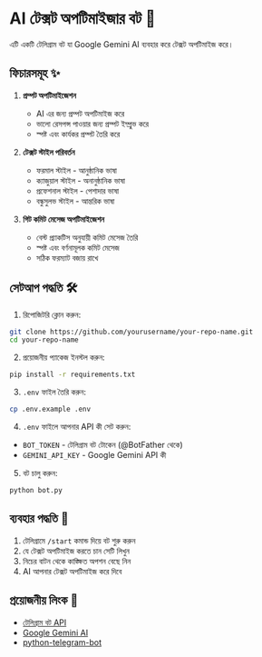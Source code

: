 # AI টেক্সট অপটিমাইজার বট 🤖

এটি একটি টেলিগ্রাম বট যা Google Gemini AI ব্যবহার করে টেক্সট অপটিমাইজ করে।

## ফিচারসমূহ ✨

1. **প্রম্পট অপটিমাইজেশন**
   - AI এর জন্য প্রম্পট অপটিমাইজ করে
   - ভালো রেসপন্স পাওয়ার জন্য প্রম্পট ইম্প্রুভ করে
   - স্পষ্ট এবং কার্যকর প্রম্পট তৈরি করে

2. **টেক্সট স্টাইল পরিবর্তন**
   - ফরমাল স্টাইল - আনুষ্ঠানিক ভাষা
   - ক্যাজুয়াল স্টাইল - অনানুষ্ঠানিক ভাষা
   - প্রফেশনাল স্টাইল - পেশাদার ভাষা
   - বন্ধুসুলভ স্টাইল - আন্তরিক ভাষা

3. **গিট কমিট মেসেজ অপটিমাইজেশন**
   - বেস্ট প্র্যাকটিস অনুযায়ী কমিট মেসেজ তৈরি
   - স্পষ্ট এবং বর্ণনামূলক কমিট মেসেজ
   - সঠিক ফরম্যাট বজায় রাখে

## সেটআপ পদ্ধতি 🛠️

1. রিপোজিটরি ক্লোন করুন:
```bash
git clone https://github.com/yourusername/your-repo-name.git
cd your-repo-name
```

2. প্রয়োজনীয় প্যাকেজ ইনস্টল করুন:
```bash
pip install -r requirements.txt
```

3. `.env` ফাইল তৈরি করুন:
```bash
cp .env.example .env
```

4. `.env` ফাইলে আপনার API কী সেট করুন:
- `BOT_TOKEN` - টেলিগ্রাম বট টোকেন (@BotFather থেকে)
- `GEMINI_API_KEY` - Google Gemini API কী

5. বট চালু করুন:
```bash
python bot.py
```

## ব্যবহার পদ্ধতি 📱

1. টেলিগ্রামে `/start` কমান্ড দিয়ে বট শুরু করুন
2. যে টেক্সট অপটিমাইজ করতে চান সেটি লিখুন
3. নিচের বাটন থেকে কাঙ্ক্ষিত অপশন বেছে নিন
4. AI আপনার টেক্সট অপটিমাইজ করে দিবে

## প্রয়োজনীয় লিংক 🔗

- [টেলিগ্রাম বট API](https://core.telegram.org/bots/api)
- [Google Gemini AI](https://ai.google.dev/)
- [python-telegram-bot](https://python-telegram-bot.org/) 
